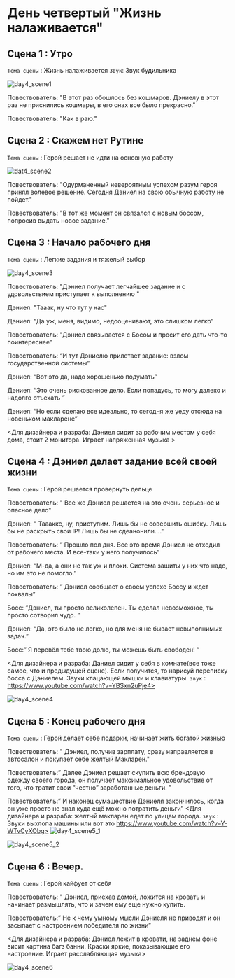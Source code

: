 # День четвертый "Жизнь налаживается"

## Сцена 1 : Утро
`Тема сцены` : Жизнь налаживается
`Звук`: Звук будильника

![day4_scene1](https://github.com/Yarik7Fedorov/NovellaUrfu/assets/150283668/6d6dc873-2843-4d5d-b3d5-a296c74da8e7)

Повествователь: "В этот раз обошлось без кошмаров. Дэниелу в этот раз не приснились кошмары, в его снах все было прекрасно."

Повествователь: "Как в раю."


## Сцена 2 :   Скажем нет Рутине

`Тема сцены` : Герой решает не идти на основную работу


![dat4_scene2](https://github.com/Yarik7Fedorov/NovellaUrfu/assets/150283668/55a712e1-00ca-4489-bdab-e81a49e6f900)

Повествователь: "Одурманенный невероятным успехом разум героя принял волевое решение. Сегодня Дэниел на свою обычную работу не пойдет."

Повествователь: "В тот же момент он связался с новым боссом, попросив выдать новое задание."


## Сцена 3 : Начало рабочего дня

`Тема сцены` : Легкие задания и тяжелый выбор

![day4_scene3](https://github.com/Yarik7Fedorov/NovellaUrfu/assets/150283668/619a2a9e-7411-4f58-abd4-fca865d9b8ed)

Повествователь: "Дэниел получает легчайшее задание и с удовольствием приступает к выполнению "

Дэниел: "Тааак, ну что тут у нас"

Дэниел: “Да уж, меня, видимо, недооценивают, это слишком легко”

Повествователь: "Дэниел связывается с Босом и просит его дать что-то поинтереснее"

Повествователь: “И тут Дэниелю прилетает задание: взлом государственной системы”

Дэниел: “Вот это да, надо хорошенько подумать”

Дэниел: “Это очень рискованное дело. Если попадусь, то могу далеко и надолго отъехать ”

Дэниел: “Но если сделаю все идеально, то сегодня же уеду отсюда на новеньком макларене”

<Для дизайнера и разраба: Дэниел сидит за рабочим местом у себя дома, стоит 2 монитора. Играет напряженная музыка >



## Сцена 4 : Дэниел делает задание всей своей жизни

`Тема сцены` : Герой решается провернуть дельце

Повествователь: " Все же Дэниел решается на это очень серьезное и опасное дело"

Дэниел: " Таааккс, ну, приступим. Лишь бы не совершить ошибку. Лишь бы не раскрыть свой IP! Лишь бы не сдеанонили...."

Повествователь: ” Прошло пол дня. Все это время Дэниел не отходил от рабочего места. И все-таки у него получилось”

Дэниел: “М-да, а они не так уж и плохи. Система защиты у них что надо, но им это не помогло.”

Повествователь: ” Дэниел сообщает о своем успехе Боссу и ждет похвалы”

Босс: ”Дэниел, ты просто великолепен. Ты сделал невозможное, ты просто сотворил чудо. ”

Дэниел: “Да, это было не легко, но для меня не бывает невыполнимых задач.”

Босс:” Я перевёл тебе твою долю, ты можешь быть свободен! ”

<Для дизайнера и разраба: Даниел сидит у себя в комнате(все тоже самое, что и предыдущей сцене). Если получится, то нарисуй переписку босса с Дэниелем. Звуки клацающей мышки и клавиатуры. 
`звук` :  https://www.youtube.com/watch?v=YBSxn2uPje4>

![day4_scene4](https://github.com/Yarik7Fedorov/NovellaUrfu/assets/150283668/f046ff4f-1825-4543-9215-452cbe08268b)


## Сцена 5 : Конец рабочего дня

`Тема сцены` : Герой делает себе подарки, начинает жить богатой жизнью

Повествователь: " Дэниел, получив зарплату, сразу направляется в автосалон и покупает себе желтый Макларен."

Повествователь:” Далее Дэниел решает скупить всю брендовую одежду своего города, он получает максимальное удовольствие от того, что тратит свои “честно” заработанные деньги. ”

Повествователь:” И наконец сумашествие Дэниеля закончилось, когда он уже просто не знал куда ещё можно потратить деньги”
<Для дизайнера и разраба: желтый макларен едет по улицам города. 
`звук` :  Звуки выхлопа машины или вот это https://www.youtube.com/watch?v=Y-WTvCyXObg>
![day4_scene5_1](https://github.com/Yarik7Fedorov/NovellaUrfu/assets/150283668/b028005c-b7bd-4658-86f0-6b3a92a9ec10)


![day4_scene5_2](https://github.com/Yarik7Fedorov/NovellaUrfu/assets/150283668/115c6df8-67e9-4aa3-9244-158d27c6bc0a)

## Сцена 6 : Вечер. 

`Тема сцены` : Герой кайфует от себя

Повествователь: " Дэниел, приехав домой, ложится на кровать и начинает размышлять, что и зачем ему еще нужно купить.

Повествователь:” Не к чему умному мысли Дэниеля не приводят и он засыпает с настроением победителя по жизни”

<Для дизайнера и разраба: Дэниел лежит в кровати, на заднем фоне висит картина багз банни. Краски яркие, показывающие его настроение. Играет расслабляющая музыка>

![day4_scene6](https://github.com/Yarik7Fedorov/NovellaUrfu/assets/150283668/310d1089-8795-446f-89a2-476da6d2b483)


